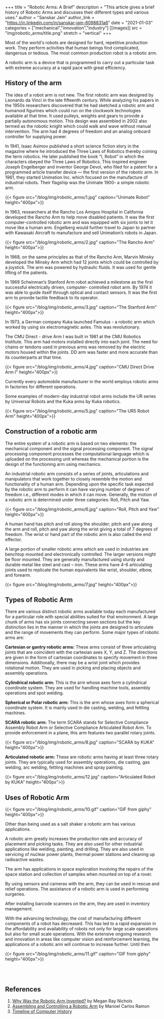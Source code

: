 +++
title = "Robotic Arms: A Brief"
description = "This article gives a brief history of Robotic Arms and discusses their different types and various uses."
author = "Sanskar Jain"
author_link = "https://in.linkedin.com/in/sanskar-jain-8098831a6"
date = "2021-01-03"
categories = ["mechanical","innovation","industry"]
[[images]]
    src = "img/robotic_arms/title.png"
    stretch = "vertical"
+++

Most of the world's robots are designed for hard, repetitive production work. They perform activities that human beings find complicated, dangerous or tedious. The most common production robot is a robotic arm.

A robotic arm is a device that is programmed to carry out a particular task with extreme accuracy at a rapid pace with great efficiency.

## History of the arm

The idea of a robot arm is not new. The first robotic arm was designed by Leonardo da Vinci in the late fifteenth century. While analyzing his papers in the 1950s researchers discovered that he had sketched a robotic arm and humanoid figurines which could run on the clockwork technologies available at that time. It used pulleys, weights and gears to provide a partially autonomous motion. This design was assembled in 2002 also termed as the robotic knight which could walk and wave without manual intervention. The arm had 4 degrees of freedom and an analog onboard controller for supplying power.

In 1941, Isaac Asimov published a short science fiction story in the magazine where he introduced the Three Laws of Robotics thereby coining the term robotics. He later published the book “I, Robot” in which the characters obeyed the Three Laws of Robotics. This inspired engineer Joseph Engelberger and inventor George Devol, who filed for a patent for a programmed article transfer device — the first version of the robotic arm. In 1961, they started Unimation Inc. which focused on the manufacture of industrial robots. Their flagship was the Unimate 1900- a simple robotic arm.

<!--Unimate Arm image-->
{{< figure src="/blog/img/robotic_arms/1.jpg" caption="Unimate Robot" height="400px">}}

In 1963, researchers at the Rancho Los Amigos Hospital in California developed the Rancho Arm to help move disabled patients. It was the first computer-controlled robotic arm and was equipped with six joints to let it move like a human arm. Engelberg would further travel to Japan to partner with Kawasaki Aircraft to manufacture and sell Unimation’s robots in Japan.

<!--Rancho Arm image-->
{{< figure src="/blog/img/robotic_arms/2.jpg" caption="The Rancho Arm" height="400px">}}

In 1968, on the same principles as that of the Rancho Arm, Marvin Minsky developed the Minsky Arm which had 12 joints which could be controlled by a joystick. The arm was powered by hydraulic fluids. It was used for gentle lifting of the patients.

In 1969 Scheinman’s Stanford Arm robot achieved a milestone as the first successful electrically driven, computer- controlled robot arm. By 1974 it was able to guide itself through optical and contact sensors. It was the first arm to provide tactile feedback to its operator.

<!--Stanford Arm image-->
{{< figure src="/blog/img/robotic_arms/3.jpg" caption="The Stanford Arm" height="400px">}}

In 1973, a German company Kuka launched Famulus - a robotic arm which worked by using six electromagnetic axles. This was revolutionary.

The CMU Direct - drive Arm I was built in 1981 at the CMU Robotics Institute.  This arm had motors installed directly into each joint. The need for chains or tendons used in previous arms was removed by the electric motors housed within the joints. DD arm was faster and more accurate than its counterparts at that time.

<!--CMU DD Arm image-->
{{< figure src="/blog/img/robotic_arms/4.jpg" caption="CMU Direct Drive Arm I" height="400px">}}

Currently every automobile manufacturer in the world employs robotic arms in factories for different operations.

Some examples of modern-day industrial robot arms include the UR series by Universal Robots and the Kuka arms by Kuka robotics.

<!--UR5 Arm image-->
{{< figure src="/blog/img/robotic_arms/5.jpg" caption="The UR5 Robot Arm" height="400px">}}

## Construction of a robotic arm

The entire system of a robotic arm is based on two elements: the mechanical component and the signal processing component. The signal processing component processes the computational language which is uploaded on the processing unit whereas the mechanical portion is the design of the functioning arm using mechanics.

An industrial robotic arm consists of a series of joints, articulations and manipulators that work together to closely resemble the motion and functionality of a human arm. Depending upon the specific task expected by the robotic arm to perform it can have varying number of degrees of freedom i.e., different modes in which it can move. Generally, the motion of a robotic arm is determined under three categories: Roll, Pitch and Yaw.

<!--Roll, Pitch, Yaw image-->
{{< figure src="/blog/img/robotic_arms/6.jpg" caption="Roll, Pitch and Yaw" height="400px">}}

A human hand has pitch and roll along the shoulder; pitch and yaw along the arm and roll, pitch and yaw along the wrist giving a total of 7 degrees of freedom. The wrist or hand part of the robotic arm is also called the end effector.

A large portion of smaller robotic arms which are used in industries are benchtop mounted and electronically controlled. The larger versions might be floor mounted. They are generally manufactured using sturdy and durable metal like steel and cast – iron. These arms have 4-6 articulating joints used to replicate the human equivalents like wrist, shoulder, elbow, and forearm.

<!--Iron man image-->
{{< figure src="/blog/img/robotic_arms/7.jpg" height="400px">}}

## Types of Robotic Arm

There are various distinct robotic arms available today each manufactured for a particular role with special abilities suited for that environment. A large chunk of arms has six joints connecting seven sections but the key distinction lies in the manner in which the joints are designed to articulate and the range of movements they can perform. Some major types of robotic arms are:

**Cartesian or gantry robotic arms:** These arms consist of three articulating joints that are coincident with the cartesian axes X, Y, and Z. The directions are given in the form of cartesian coordinates to specify movement in three dimensions. Additionally, there may be a wrist joint which provides rotational motion. They are used in picking and placing objects and assembly operations.

**Cylindrical robotic arm:** This is the arm whose axes form a cylindrical coordinate system. They are used for handling machine tools, assembly operations and spot welding.

**Spherical or Polar robotic arm:** This is the arm whose axes form a spherical coordinate system. It is mainly used in die casting, welding, and fettling machines.

**SCARA robotic arm:** The term SCARA stands for Selective Compliance Assembly Robot Arm or Selective Compliance Articulated Robot Arm. To provide enforcement in a plane, this arm features two parallel rotary joints.

<!--SCARA image-->
{{< figure src="/blog/img/robotic_arms/8.jpg" caption="SCARA by KUKA" height="400px">}}

**Articulated robotic arm:** These are robotic arms having at least three rotary joints. They are typically used for assembly operations, die casting, gas welding, arc welding, fettling machines and spray painting.

<!--Articulated Robot image-->
{{< figure src="/blog/img/robotic_arms/12.jpg" caption="Articulated Robot by KUKA" height="400px">}}

## Uses of Robotic Arm

<!--Salt shaker gif-->
{{< figure src="/blog/img/robotic_arms/10.gif" caption="GIF from giphy" height="400px">}}

Other than being used as a salt shaker a robotic arm has various applications.

A robotic arm greatly increases the production rate and accuracy of placement and picking tasks. They are also used for other industrial applications like welding, painting, and drilling. They are also used in servicing of nuclear power plants, thermal power stations and cleaning up radioactive wastes.

The arm has applications in space exploration involving the repairs of the space station and collection of samples when mounted on top of a rover.

By using sensors and cameras with the arm, they can be used in rescue and relief operations. The assistance of a robotic arm is used in performing surgeries.

After installing barcode scanners on the arm, they are used in inventory management.

With the advancing technology, the cost of manufacturing different components of a robot has decreased. This has led to a rapid expansion in the affordability and availability of robots not only for large scale operations but also for small scale operations. With the extensive ongoing research and innovation in areas like computer vision and reinforcement learning, the applications of a robotic arm will continue to increase further. Until then

<!--End gif-->
{{< figure src="/blog/img/robotic_arms/11.gif" caption="GIF from giphy" height="400px">}}

<br>
<br>

## References

1. [Why Was the Robotic Arm Invented?](https://interestingengineering.com/why-was-the-robotic-arm-invented) by  Megan Ray Nichols
1. [Assembling and Controlling a Robotic Arm](https://link.springer.com/chapter/10.1007/978-1-4302-6838-3_11) by Manoel Carlos Ramon
1. [Timeline of Computer History](https://www.computerhistory.org/timeline/ai-robotics/)
